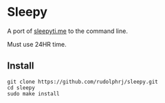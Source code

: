 # Sleepy
A port of [sleepyti.me](https://sleepopolis.com/calculators/sleep/) to the command line.

Must use 24HR time.

## Install
```
git clone https://github.com/rudolphrj/sleepy.git
cd sleepy
sudo make install
```